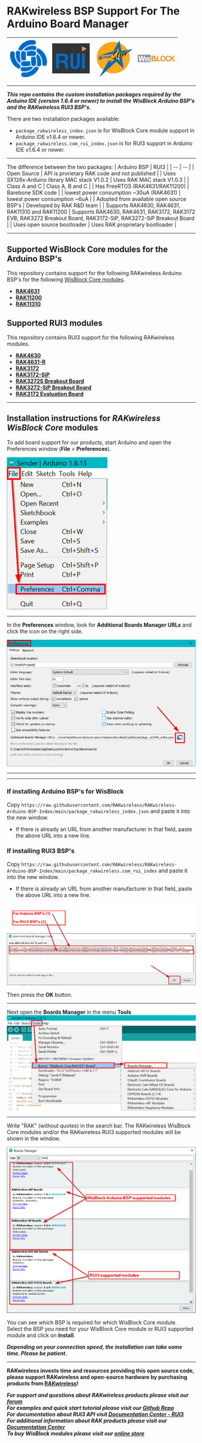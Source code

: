 # RAKwireless BSP Support For The Arduino Board Manager
| <center><img src="./assets/RAK-Whirls.png" alt="RAKwireless" width=100></center> | <center><img src="./assets/rui3.png" alt="RUI3" width=100></center> | <center><img src="./assets/rakstar.jpg" alt="RAKstar" width=100></center> | <center><img src="./assets/WisBlock.png" alt="WisBlock" width=100></center> |
| :-: | :-: | :-: | :-: |

----

_**This repo contains the custom installation packages required by the Arduino IDE (version 1.6.4 or newer) to install the WisBlock Arduino BSP's and the RAKwireless RUI3 BSP's.**_

There are two installation packages available:
- `package_rakwireless_index.json` is for WisBlock Core module support in Arduino IDE v1.6.4 or newer.
- `package_rakwireless.com_rui_index.json` is for RUI3 support in Arduino IDE v1.6.4 or newer.

----

The difference between the two packages:
| Arduino BSP | 	RUI3 | 
| -- | -- | 
| Open Source | 	API is prorietary RAK code and not published | 
| Uses SX126x-Arduino library MAC stack V1.0.2 | 	Uses RAK MAC stack V1.0.3 | 
| Class A and C | 	Class A, B and C | 
| Has FreeRTOS (RAK4631/RAK11200) | 	Barebone SDK code | 
| lowest power consumption ~30uA (RAK4631) | 	lowest power consumption ~6uA | 
| Adopted from available open source BSP's | 	Developed by RAK R&D team | 
| Supports RAK4630, RAK4631, RAK11310 and RAK11200 | Supports RAK4630, RAK4631, RAK3172, RAK3172 EVB, RAK3272 Breakout Board, RAK3172-SiP, RAK3272-SiP Breakout Board |
| Uses open source bootloader | Uses RAK proprietary bootloader |

----

## Supported WisBlock Core modules for the Arduino BSP's

This repository contains support for the following RAKwireless Arduino BSP's for the following [WisBlock Core modules](https://docs.rakwireless.com/Product-Categories/WisBlock/#wisblock-core).

- **[RAK4631](https://docs.rakwireless.com/Product-Categories/WisBlock/RAK4631/Overview/)**    
- **[RAK11200](https://docs.rakwireless.com/Product-Categories/WisBlock/RAK11200/Overview/)**
- **[RAK11310](https://docs.rakwireless.com/Product-Categories/WisBlock/RAK11310/Overview/)**

## Supported RUI3 modules

This repository contains RUI3 support for the following RAKwireless modules.

- **[RAK4630](https://docs.rakwireless.com/Product-Categories/WisDuo/RAK4630-Module/Overview/)**    
- **[RAK4631-R](https://docs.rakwireless.com/Product-Categories/WisBlock/RAK4631-R/Overview/)**    
- **[RAK3172](https://docs.rakwireless.com/Product-Categories/WisDuo/RAK3172-Module/Overview/)**
- **[RAK3172-SiP](https://docs.rakwireless.com/Product-Categories/WisDuo/RAK3172-SiP/Overview/)**
- **[RAK3272S Breakout Board](https://docs.rakwireless.com/Product-Categories/WisDuo/RAK3272S-Breakout-Board/Overview/)**
- **[RAK3272-SiP Breakout Board](https://docs.rakwireless.com/Product-Categories/WisDuo/RAK3272-SiP-Breakout-Board/Overview/)**
- **[RAK3172 Evaluation Board](https://docs.rakwireless.com/Product-Categories/WisDuo/RAK3172-Evaluation-Board/Overview/)**

----

## Installation instructions for _RAKwireless WisBlock Core_ modules

To add board support for our products, start Arduino and open the Preferences window (**File** > **Preferences**).     

![Preferences](./assets/01-add-bsp-url.png)     

----

In the **Preferences** window, look for **Additional Boards Manager URLs** and click the icon on the right side.

![Additional Boards Manager URLs](./assets/02-add-bsp-url.png)  

----
----

### If installing Arduino BSP's for WisBlock
Copy `https://raw.githubusercontent.com/RAKwireless/RAKwireless-Arduino-BSP-Index/main/package_rakwireless_index.json` and paste it into the new window.      
- If there is already an URL from another manufacturer in that field, paste the above URL into a new line.    

### If installing RUI3 BSP's
Copy `https://raw.githubusercontent.com/RAKwireless/RAKwireless-Arduino-BSP-Index/main/package_rakwireless.com_rui_index` and paste it into the new window.      
- If there is already an URL from another manufacturer in that field, paste the above URL into a new line.    

![Paste](./assets/03-add-bsp-url.png)  

Then press the **OK** button.

----

Next open the **Boards Manager** in the menu **Tools**    
![Preferences](./assets/04-add-bsp.png) 

----

Write "RAK" (without quotes) in the search bar. The RAKwireless WisBlock Core modules and/or the RAKwireless RUI3 supported modules will be shown in the window.  
  
![Preferences](./assets/05-add-bsp.png) 

You can see which BSP is required for which WisBlock Core module.     
Select the BSP you need for your WisBlock Core module or RUI3 supported module and click on **Install**.    

_**Depending on your connection speed, the installation can take some time. Please be patient.**_

----

**RAKwireless invests time and resources providing this open source code, please support RAKwireless and open-source hardware by purchasing products from [RAKwireless](https://rakwireless.com)!**

**_For support and questions about RAKwireless products please visit our [forum](https://forum.rakwireless.com/)    
For examples and quick start tutorial please visit our [Github Repo](https://github.com/RAKWireless/Wisblock)    
For documentation about RUI3 API visit [Documentation Center - RUI3](https://docs.rakwireless.com/RUI3/)    
For additional information about RAK products please visit our [Documentation Center](https://docs.rakwireless.com/Product-Categories/WisBlock/)    
To buy WisBlock modules please visit our [online store](https://store.rakwireless.com/pages/wisblock)_**


<!--
# Uninstall Old BSP Package
If you have installed the RAKwireless nRF Modules BSP before, you need to uninstall them first, otherwise you will have the boards listed twice!  
  
## Uninstall the RAKwireless nRF Modules BSP
Open the **Boards Manager** in the menu **Tools**    
![Preferences](./assets/04-add-bsp.png) 

----

Write "RAK" (without quotes) in the search bar. The already installed RAKwireless WisBlock Core modules will be shown in the window.  
  
![Preferences](./assets/06-uninstall-old-bsp.png) 

Select the existing RAK nRF BSP and click on **REMOVE**.    

----

## Remove BSP URL from preferences
To remove the old BSP URL open the Preferences window (**File** > **Preferences**).     

![Preferences](./assets/01-add-bsp-url.png)     

----

In the **Preferences** window, look for **Additional Boards Manager URLs** and click the icon on the right side.

![Additional Boards Manager URLs](./assets/02-add-bsp-url.png)  

Look for the old entry     
**`https://raw.githubusercontent.com/RAKWireless/RAK-nRF52-Arduino/master/package_raknrf_index.json`**    
and remove the line.  
  
![Additional Boards Manager URLs](./assets/07-uninstall-old-bsp.png)  

Now you can [continue](#continue) with the new BSP installation.
-->